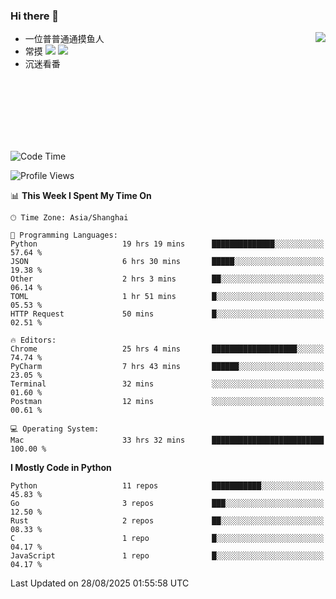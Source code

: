 ### Hi there 👋


<a href="https://github.com/yanlc39">
  <img align="right" src="https://github-readme-stats.vercel.app/api?username=yanlc39&show_icons=true&hide_border=true&icon_color=586069&title_color=a0a9af">
</a>

- 一位普普通通摸鱼人
- 常摸 ![](https://img.shields.io/badge/-Python-3e74a2?style=flat-square&logo=Python&logoColor=fff) ![](https://img.shields.io/badge/-C%2B%2B-brightgreen?style=flat-square)
- 沉迷看番



<br><br><br><br><br><br>


<!--START_SECTION:waka-->
![Code Time](http://img.shields.io/badge/Code%20Time-1%2C644%20hrs%2013%20mins-blue)

![Profile Views](http://img.shields.io/badge/Profile%20Views-0-blue)

📊 **This Week I Spent My Time On** 

```text
🕑︎ Time Zone: Asia/Shanghai

💬 Programming Languages: 
Python                   19 hrs 19 mins      ██████████████░░░░░░░░░░░   57.64 % 
JSON                     6 hrs 30 mins       █████░░░░░░░░░░░░░░░░░░░░   19.38 % 
Other                    2 hrs 3 mins        ██░░░░░░░░░░░░░░░░░░░░░░░   06.14 % 
TOML                     1 hr 51 mins        █░░░░░░░░░░░░░░░░░░░░░░░░   05.53 % 
HTTP Request             50 mins             █░░░░░░░░░░░░░░░░░░░░░░░░   02.51 % 

🔥 Editors: 
Chrome                   25 hrs 4 mins       ███████████████████░░░░░░   74.74 % 
PyCharm                  7 hrs 43 mins       ██████░░░░░░░░░░░░░░░░░░░   23.05 % 
Terminal                 32 mins             ░░░░░░░░░░░░░░░░░░░░░░░░░   01.60 % 
Postman                  12 mins             ░░░░░░░░░░░░░░░░░░░░░░░░░   00.61 % 

💻 Operating System: 
Mac                      33 hrs 32 mins      █████████████████████████   100.00 % 
```

**I Mostly Code in Python** 

```text
Python                   11 repos            ███████████░░░░░░░░░░░░░░   45.83 % 
Go                       3 repos             ███░░░░░░░░░░░░░░░░░░░░░░   12.50 % 
Rust                     2 repos             ██░░░░░░░░░░░░░░░░░░░░░░░   08.33 % 
C                        1 repo              █░░░░░░░░░░░░░░░░░░░░░░░░   04.17 % 
JavaScript               1 repo              █░░░░░░░░░░░░░░░░░░░░░░░░   04.17 % 
```




 Last Updated on 28/08/2025 01:55:58 UTC
<!--END_SECTION:waka-->
